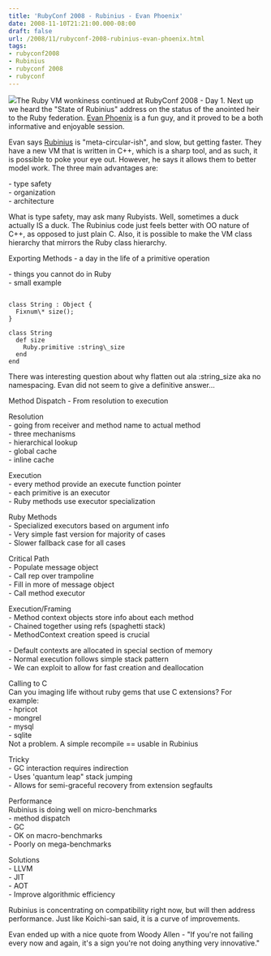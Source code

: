 ```yaml
---
title: 'RubyConf 2008 - Rubinius - Evan Phoenix'
date: 2008-11-10T21:21:00.000-08:00
draft: false
url: /2008/11/rubyconf-2008-rubinius-evan-phoenix.html
tags: 
- rubyconf2008
- Rubinius
- rubyconf 2008
- rubyconf
---
```


[![](http://hyperphysics.phy-astr.gsu.edu/hbase/Minerals/imgmin/rubyruf.jpg)](http://hyperphysics.phy-astr.gsu.edu/hbase/Minerals/imgmin/rubyruf.jpg)The Ruby VM wonkiness continued at RubyConf 2008 - Day 1. Next up we heard the "State of Rubinius" address on the status of the anointed heir to the Ruby federation. [Evan Phoenix](http://blog.fallingsnow.net/) is a fun guy, and it proved to be a both informative and enjoyable session.  
  
Evan says [Rubinius](http://rubini.us/) is "meta-circular-ish", and slow, but getting faster. They have a new VM that is written in C++, which is a sharp tool, and as such, it is possible to poke your eye out. However, he says it allows them to better model work. The three main advantages are:  
  
\- type safety  
\- organization  
\- architecture  
  
What is type safety, may ask many Rubyists. Well, sometimes a duck actually IS a duck. The Rubinius code just feels better with OO nature of C++, as opposed to just plain C. Also, it is possible to make the VM class hierarchy that mirrors the Ruby class hierarchy.  
  
Exporting Methods - a day in the life of a primitive operation  
  
\- things you cannot do in Ruby  
\- small example  
  
```
  
class String : Object {  
  Fixnum\* size();  
}  
  
class String  
  def size  
    Ruby.primitive :string\_size  
  end  
end  

```  
  
There was interesting question about why flatten out ala :string\_size aka no namespacing. Evan did not seem to give a definitive answer...  
  
Method Dispatch - From resolution to execution  
  
Resolution  
\- going from receiver and method name to actual method  
\- three mechanisms  
\- hierarchical lookup  
\- global cache  
\- inline cache  
  
Execution  
\- every method provide an execute function pointer  
\- each primitive is an executor  
\- Ruby methods use executor specialization  
  
Ruby Methods  
\- Specialized executors based on argument info  
\- Very simple fast version for majority of cases  
\- Slower fallback case for all cases  
  
Critical Path  
\- Populate message object  
\- Call rep over trampoline  
\- Fill in more of message object  
\- Call method executor  
  
Execution/Framing  
\- Method context objects store info about each method  
\- Chained together using refs (spaghetti stack)  
\- MethodContext creation speed is crucial  
  
\- Default contexts are allocated in special section of memory  
\- Normal execution follows simple stack pattern  
\- We can exploit to allow for fast creation and deallocation  
  
Calling to C  
Can you imaging life without ruby gems that use C extensions? For example:  
\- hpricot  
\- mongrel  
\- mysql  
\- sqlite  
Not a problem. A simple recompile == usable in Rubinius  
  
Tricky  
\- GC interaction requires indirection  
\- Uses 'quantum leap" stack jumping  
\- Allows for semi-graceful recovery from extension segfaults  
  
Performance  
Rubinius is doing well on micro-benchmarks  
\- method dispatch  
\- GC  
\- OK on macro-benchmarks  
\- Poorly on mega-benchmarks  
  
Solutions  
\- LLVM  
\- JIT  
\- AOT  
\- Improve algorithmic efficiency  
  
Rubinius is concentrating on compatibility right now, but will then address performance. Just like Koichi-san said, it is a curve of improvements.  
  
Evan ended up with a nice quote from Woody Allen - "If you're not failing every now and again, it's a sign you're not doing anything very innovative."
